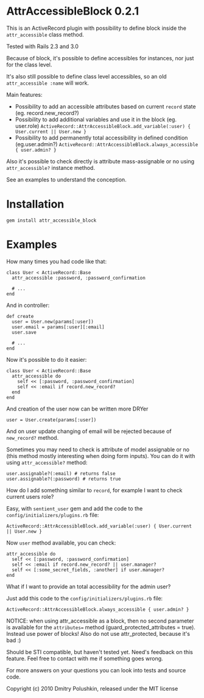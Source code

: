 AttrAccessibleBlock 0.2.1
=========================

This is an ActiveRecord plugin with possibility to define block inside the `attr_accessible` class method.

Tested with Rails 2.3 and 3.0

Because of block, it's possible to define accessibles for instances, nor just for the class level.

It's also still possible to define class level accessibles, so an old `attr_accessible :name` will work.

Main features:

* Possibility to add an accessible attributes based on current `record` state (eg. record.new_record?)
* Possibility to add additional variables and use it in the block (eg. user.role) `ActiveRecord::AttrAccessibleBlock.add_variable(:user) { User.current || User.new }`
* Possibility to add permanently total accessibility in defined condition (eg.user.admin?) `ActiveRecord::AttrAccessibleBlock.always_accessible { user.admin? }`

Also it's possible to check directly is attribute mass-assignable or no using `attr_accessible?` instance method.

See an examples to understand the conception.

Installation
============

    gem install attr_accessible_block

Examples
========

How many times you had code like that:

    class User < ActiveRecord::Base
      attr_accessible :password, :password_confirmation

      # ...
    end

And in controller:

    def create
      user = User.new(params[:user])
      user.email = params[:user][:email]
      user.save

      # ...
    end

Now it's possible to do it easier:

    class User < ActiveRecord::Base
      attr_accessible do
        self << [:password, :password_confirmation]
        self << :email if record.new_record?
      end
    end

And creation of the user now can be written more DRYer

    user = User.create(params[:user])

And on user update changing of email will be rejected because of `new_record?` method.

Sometimes you may need to check is attribute of model assignable or no (this method mostly interesting when doing form inputs). You can do it with using `attr_accessible?` method:

    user.assignable?(:email) # returns false
    user.assignable?(:password) # returns true

How do I add something similar to `record`, for example I want to check current users role?

Easy, with `sentient_user` gem and add the code to the `config/initializers/plugins.rb` file:

    ActiveRecord::AttrAccessibleBlock.add_variable(:user) { User.current || User.new }

Now `user` method available, you can check:

    attr_accessible do
      self << [:password, :password_confirmation]
      self << :email if record.new_record? || user.manager?
      self << [:some_secret_fields, :another] if user.manager?
    end

What if I want to provide an total accessibility for the admin user?

Just add this code to the `config/initializers/plugins.rb` file:

    ActiveRecord::AttrAccessibleBlock.always_accessible { user.admin? }

NOTICE: when using attr_accessible as a block, then no second parameter is available for the `attributes=` method (guard_protected_attributes = true). Instead use power of blocks! Also do not use attr_protected, because it's bad :)

Should be STI compatible, but haven't tested yet. Need's feedback on this feature. Feel free to contact with me if something goes wrong.

For more answers on your questions you can look into tests and source code.

Copyright (c) 2010 Dmitry Polushkin, released under the MIT license

